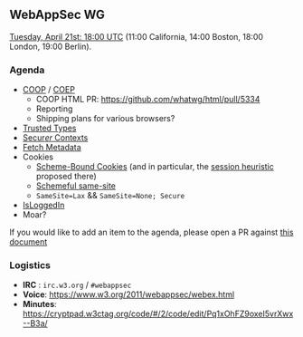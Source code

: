 ## WebAppSec WG

[Tuesday, April 21st: 18:00 UTC](https://www.timeanddate.com/worldclock/fixedtime.html?iso=20200421T1800) (11:00 California, 14:00 Boston, 18:00 London, 19:00 Berlin).

### Agenda

* [COOP](https://gist.github.com/annevk/6f2dd8c79c77123f39797f6bdac43f3e) / [COEP](https://mikewest.github.io/corpp/)
  * COOP HTML PR: https://github.com/whatwg/html/pull/5334
  * Reporting
  * Shipping plans for various browsers?
* [Trusted Types](https://w3c.github.io/webappsec-trusted-types/dist/spec/)
* [Secur<em>er</em> Contexts](https://github.com/mikewest/securer-contexts)
* [Fetch Metadata](https://w3c.github.io/webappsec-fetch-metadata/)
* Cookies
  * [Scheme-Bound Cookies](https://github.com/mikewest/scheming-cookies) (and in particular, the [session heuristic](https://github.com/mikewest/scheming-cookies#cookies-lifetime) proposed there)
  * [Schemeful same-site](https://github.com/mikewest/cookie-incrementalism/pull/3)
  * `SameSite=Lax` && `SameSite=None; Secure`
* [IsLoggedIn](https://github.com/WebKit/explainers/tree/master/IsLoggedIn)
* Moar?

If you would like to add an item to the agenda, please open a PR against [this document](https://github.com/w3c/webappsec/blob/master/meetings/2020/2020-04-21-agenda.md)

### Logistics

*   **IRC** : `irc.w3.org` / `#webappsec`
*   **Voice**: <https://www.w3.org/2011/webappsec/webex.html>
*   **Minutes**: https://cryptpad.w3ctag.org/code/#/2/code/edit/Pq1xOhFZ9oxeI5vrXwx--B3a/
